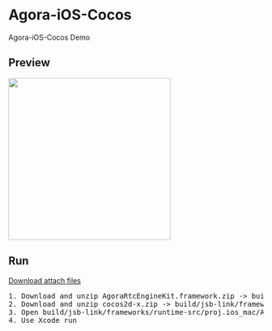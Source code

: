 # Agora-iOS-Cocos

Agora-iOS-Cocos Demo

## Preview

<img src="https://raw.githubusercontent.com/AgoraIO-Community/Agora-iOS-Cocos/master/screenshot/ui.png" width="320px"/></br>

## Run

[Download attach files](https://github.com/AgoraIO-Community/Agora-iOS-Cocos/releases)

<pre>
1. Download and unzip AgoraRtcEngineKit.framework.zip -> build/jsb-link/frameworks/runtime-src/cocos2d-x-jsb/Agora/AgoraRtcEngineKit.framework
2. Download and unzip cocos2d-x.zip -> build/jsb-link/frameworks/runtime-src/cocos2d-x
3. Open build/jsb-link/frameworks/runtime-src/proj.ios_mac/Agora-iOS-Cocos.xcodeproj with Xcode
4. Use Xcode run
</pre>
